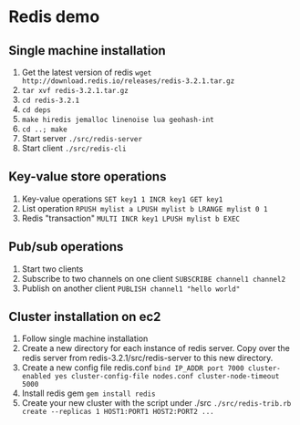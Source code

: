 # Redis demo

## Single machine installation
1. Get the latest version of redis
`wget http://download.redis.io/releases/redis-3.2.1.tar.gz`
2. `tar xvf redis-3.2.1.tar.gz`
3. `cd redis-3.2.1`
4. `cd deps`
5. `make hiredis jemalloc linenoise lua geohash-int`
6. `cd ..; make`
7. Start server
`./src/redis-server`
8. Start client
`./src/redis-cli`

## Key-value store operations
1. Key-value operations
`SET key1 1
INCR key1
GET key1`
2. List operation
`RPUSH mylist a
LPUSH mylist b
LRANGE mylist 0 1`
3. Redis "transaction"
`MULTI
INCR key1
LPUSH mylist b
EXEC`

## Pub/sub operations
1. Start two clients
2. Subscribe to two channels on one client
`SUBSCRIBE channel1 channel2`
3. Publish on another client
`PUBLISH channel1 "hello world"`


## Cluster installation on ec2
1. Follow single machine installation
2. Create a new directory for each instance of redis server. Copy over the redis server from redis-3.2.1/src/redis-server to this new directory.
3. Create a new config file redis.conf
`
bind IP_ADDR
port 7000
cluster-enabled yes
cluster-config-file nodes.conf
cluster-node-timeout 5000
`
4. Install redis gem
`gem install redis`
5. Create your new cluster with the script under ./src
`./src/redis-trib.rb create --replicas 1 HOST1:PORT1 HOST2:PORT2 ...`
